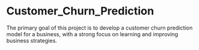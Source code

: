 # Customer_Churn_Prediction
The primary goal of this project is to develop a customer churn prediction model for a business, with a strong focus on learning and improving business strategies.
